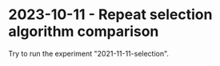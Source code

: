 # 2023-10-11 - Repeat selection algorithm comparison

Try to run the experiment "2021-11-11-selection".